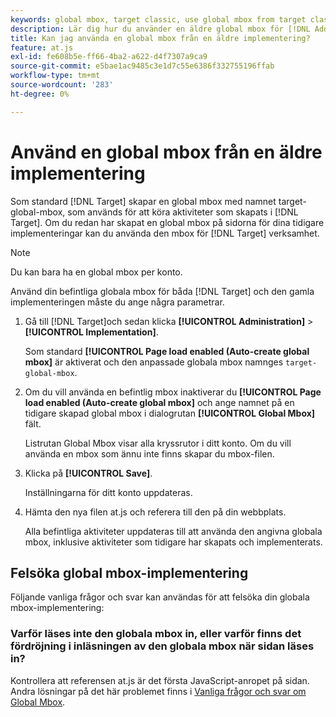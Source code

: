 ```yaml
---
keywords: global mbox, target classic, use global mbox from target classic
description: Lär dig hur du använder en äldre global mbox för [!DNL Adobe Target] -aktiviteter om du redan har skapat en global mbox på sidorna för dina tidigare implementeringar.
title: Kan jag använda en global mbox från en äldre implementering?
feature: at.js
exl-id: fe608b5e-ff66-4ba2-a622-d4f7307a9ca9
source-git-commit: e5bae1ac9485c3e1d7c55e6386f332755196ffab
workflow-type: tm+mt
source-wordcount: '283'
ht-degree: 0%

---
```


# Använd en global mbox från en äldre implementering

Som standard [!DNL Target] skapar en global mbox med namnet target-global-mbox, som används för att köra aktiviteter som skapats i [!DNL Target]. Om du redan har skapat en global mbox på sidorna för dina tidigare implementeringar kan du använda den mbox för [!DNL Target] verksamhet.

>[!NOTE]
>
>Du kan bara ha en global mbox per konto.

Använd din befintliga globala mbox för båda [!DNL Target] och den gamla implementeringen måste du ange några parametrar.

1. Gå till [!DNL Target]och sedan klicka **[!UICONTROL Administration]** > **[!UICONTROL Implementation]**.

   Som standard **[!UICONTROL Page load enabled (Auto-create global mbox]** är aktiverat och den anpassade globala mbox namnges `target-global-mbox`.

1. Om du vill använda en befintlig mbox inaktiverar du **[!UICONTROL Page load enabled (Auto-create global mbox]** och ange namnet på en tidigare skapad global mbox i dialogrutan **[!UICONTROL Global Mbox]** fält.

   Listrutan Global Mbox visar alla kryssrutor i ditt konto. Om du vill använda en mbox som ännu inte finns skapar du mbox-filen.

1. Klicka på **[!UICONTROL Save]**.

   Inställningarna för ditt konto uppdateras.

1. Hämta den nya filen at.js och referera till den på din webbplats.

   Alla befintliga aktiviteter uppdateras till att använda den angivna globala mbox, inklusive aktiviteter som tidigare har skapats och implementerats.

## Felsöka global mbox-implementering

Följande vanliga frågor och svar kan användas för att felsöka din globala mbox-implementering:

### Varför läses inte den globala mbox in, eller varför finns det fördröjning i inläsningen av den globala mbox när sidan läses in?

Kontrollera att referensen at.js är det första JavaScript-anropet på sidan. Andra lösningar på det här problemet finns i [Vanliga frågor och svar om Global Mbox](/help/dev/implement/client-side/atjs/global-mbox/global-mbox-faq.md).
